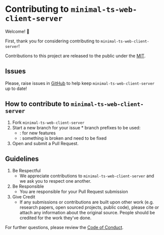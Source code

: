 # Contributing to `minimal-ts-web-client-server`

Welcome! 👋 

First, thank you for considering contributing to `minimal-ts-web-client-server`!

Contributions to this project are released to the public under the [MIT](LICENSE).

## Issues
Please, raise issues in [GitHub](https://github.com/atao60/minimal-ts-web-client-server/issues) to help keep `minimal-ts-web-client-server` up to date!

## How to contribute to `minimal-ts-web-client-server`
  1. Fork `minimal-ts-web-client-server`
  2. Start a new branch for your issue
    * branch prefixes to be used:
      * : for new features
      * : something is broken and need to be fixed
  3. Open and submit a Pull Request.

## Guidelines
  1. Be Respectful
     * We appreciate contributions to `minimal-ts-web-client-server` and we ask you to respect one another.
  2. Be Responsible
     * You are responsible for your Pull Request submission
  3. Give Credit
     * If any submissions or contributions are built upon other work (e.g. research papers, open sourced projects, public code), please cite or attach any information about the original source. People should be credited for the work they've done.

For further questions, please review the [Code of Conduct](CODE_OF_CONDUCT.md).

